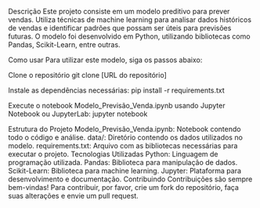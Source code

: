 Descrição
Este projeto consiste em um modelo preditivo para prever vendas. Utiliza técnicas de machine learning para analisar dados históricos de vendas e identificar padrões que possam ser úteis para previsões futuras. O modelo foi desenvolvido em Python, utilizando bibliotecas como Pandas, Scikit-Learn, entre outras.

Como usar
Para utilizar este modelo, siga os passos abaixo:

Clone o repositório
git clone [URL do repositório]

Instale as dependências necessárias:
pip install -r requirements.txt

Execute o notebook Modelo_Previsão_Venda.ipynb usando Jupyter Notebook ou JupyterLab:
jupyter notebook

Estrutura do Projeto
Modelo_Previsão_Venda.ipynb: Notebook contendo todo o código e análise.
data/: Diretório contendo os dados utilizados no modelo.
requirements.txt: Arquivo com as bibliotecas necessárias para executar o projeto.
Tecnologias Utilizadas
Python: Linguagem de programação utilizada.
Pandas: Biblioteca para manipulação de dados.
Scikit-Learn: Biblioteca para machine learning.
Jupyter: Plataforma para desenvolvimento e documentação.
Contribuindo
Contribuições são sempre bem-vindas! Para contribuir, por favor, crie um fork do repositório, faça suas alterações e envie um pull request.
